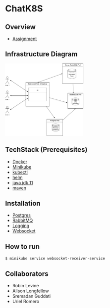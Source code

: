 # ChatK8S

## Overview
* [Assignment](./Exercise.md)

## Infrastructure Diagram

[<img src="Infrastructure.png" width="50%"/>](Infrastructure.png)

## TechStack (Prerequisites)
* [Docker](https://docs.docker.com/desktop/install/windows-install/)
* [Minikube](https://minikube.sigs.k8s.io/docs/start/)
* [kubectl](https://kubernetes.io/docs/tasks/tools/)
* [helm](https://helm.sh/docs/intro/quickstart/)
* [java jdk 11](https://www.azul.com/downloads/?package=jdk#download-openjdk)
* [maven](https://maven.apache.org/download.cgi)

## Installation

* [Postgres](./message/README.md)
* [RabbitMQ](./RabbitMQSetup/README.md)
* [Logging](./grafana/README.md)
* [Websocket](./websocket-receiver/README.md)

## How to run

```
$ minikube service websocket-receiver-service
```

## Collaborators
* Robin Levine
* Alison Longfellow
* Sremadan Guddati
* Uriel Romero
